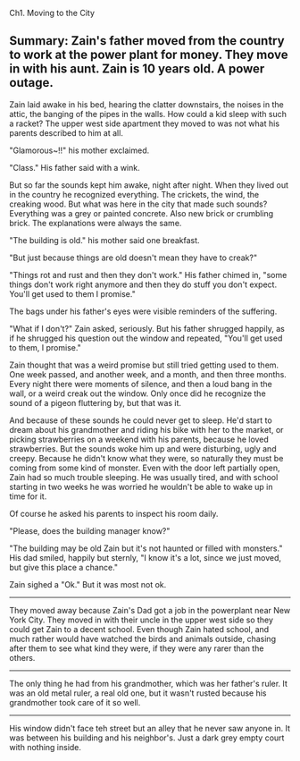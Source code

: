Ch1. Moving to the City

Summary: Zain's father moved from the country to work at the power plant for money. They move in with his aunt. Zain is 10 years old. A power outage.
--------------------------------

Zain laid awake in his bed, hearing the clatter downstairs, the noises in the attic, the banging of the pipes in the walls. How could a kid sleep with such a racket? The upper west side apartment they moved to was not what his parents described to him at all.

"Glamorous~!!" his mother exclaimed.

"Class." His father said with a wink.

But so far the sounds kept him awake, night after night. When they lived out in the country he recognized everything. The crickets, the wind, the creaking wood. But what was here in the city that made such sounds? Everything was a grey or painted concrete. Also new brick or crumbling brick. The explanations were always the same.

"The building is old." his mother said one breakfast.

"But just because things are old doesn't mean they have to creak?"

"Things rot and rust and then they don't work." His father chimed in, "some things don't work right anymore and then they do stuff you don't expect. You'll get used to them I promise." 

The bags under his father's eyes were visible reminders of the suffering.

"What if I don't?" Zain asked, seriously. But his father shrugged happily, as if he shrugged his question out the window and repeated, "You'll get used to them, I promise."

Zain thought that was a weird promise but still tried getting used to them. One week passed, and another week, and a month, and then three months. Every night there were moments of silence, and then a loud bang in the wall, or a weird creak out the window. Only once did he recognize the sound of a pigeon fluttering by, but that was it.

And because of these sounds he could never get to sleep. He'd start to dream about his grandmother and riding his bike with her to the market, or picking strawberries on a weekend with his parents, because he loved strawberries. But the sounds woke him up and were disturbing, ugly and creepy. Because he didn't know what they were, so naturally they must be coming from some kind of monster. Even with the door left partially open, Zain had so much trouble sleeping. He was usually tired, and with school starting in two weeks he was worried he wouldn't be able to wake up in time for it.

Of course he asked his parents to inspect his room daily.

"Please, does the building manager know?"

"The building may be old Zain but it's not haunted or filled with monsters." His dad smiled, happily but sternly, "I know it's a lot, since we just moved, but give this place a chance."

Zain sighed a "Ok." But it was most not ok.


----

They moved away because Zain's Dad got a job in the powerplant near New York City. They moved in with their uncle in the upper west side so they could get Zain to a decent school. Even though Zain hated school, and much rather would have watched the birds and animals outside, chasing after them to see what kind they were, if they were any rarer than the others. 


----

The only thing he had from his grandmother, which was her father's ruler. It was an old metal ruler, a real old one, but it wasn't rusted because his grandmother took care of it so well.



-----

His window didn't face teh street but an alley that he never saw anyone in. It was between his building and his neighbor's. Just a dark grey empty court with nothing inside.
																																																																																																																																																					